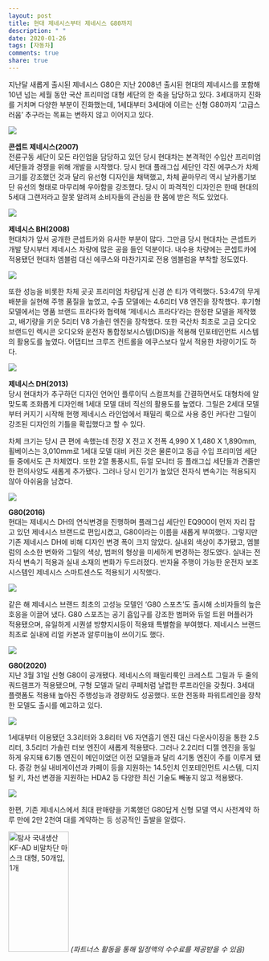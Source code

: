 ```yaml
---
layout: post
title: 현대 제네시스부터 제네시스 G80까지
description: " "
date: 2020-01-26
tags: [자동차]
comments: true
share: true
---
```



지난달 새롭게 출시된 제네시스 G80은 지난 2008년 출시된 현대의 제네시스를 포함해 10년 넘는 세월 동안 국산 프리미엄 대형 세단의 한 축을 담당하고 있다. 3세대까지 진화를 거치며 다양한 부분이 진화했는데, 1세대부터 3세대에 이르는 신형 G80까지 ‘고급스러움’ 추구라는 목표는 변하지 않고 이어지고 있다.

![](https://post-phinf.pstatic.net/MjAyMDA0MDJfMjYg/MDAxNTg1ODM0OTg3NTU4.dh4I4npfRGwuIy13XIljTVrS2BH7_siaCHOxLKOS6T8g.pb-n-rJHT-ditbe5Gi6OzKtgxGNHFMVNSFKP3r-sEAAg.JPEG/hyundai_genesis_2007_pictures_1_copy.jpg?type=w1200)

**콘셉트 제네시스(2007)**  
전륜구동 세단이 모든 라인업을 담당하고 있던 당시 현대차는 본격적인 수입산 프리미엄 세단들과 경쟁을 위해 개발을 시작했다. 당시 현대 플래그십 세단인 각진 에쿠스가 차체 크기를 강조했던 것과 달리 유선형 디자인을 채택했고, 차체 끝마무리 역시 날카롭기보단 유선의 형태로 마무리해 우아함을 강조했다. 당시 이 파격적인 디자인은 한때 현대의 5세대 그랜저라고 잘못 알려져 소비자들의 관심을 한 몸에 받은 적도 있었다.

![](https://post-phinf.pstatic.net/MjAyMDA0MDJfOTQg/MDAxNTg1ODM1MTU2MDg4.NppfLHmL2ZO7fj9x1KJkiiiOT_ogxPU1_0ZGJ3HFTJMg.4R3-MxSQLDQrO4PlazUx9z_tWEbTB1QgjYyn7PtSdbkg.JPEG/g1.jpg?type=w1200)

**제네시스 BH(2008)**  
현대차가 앞서 공개한 콘셉트카와 유사한 부분이 많다. 그만큼 당시 현대차는 콘셉트카 개발 당시부터 제네시스 차량에 많은 공을 들인 덕분이다. 내수용 차량에는 콘셉트카에 적용됐던 현대차 엠블럼 대신 에쿠스와 마찬가지로 전용 엠블럼을 부착할 정도였다.

![](https://post-phinf.pstatic.net/MjAyMDA0MDJfMjA5/MDAxNTg1ODM1MTY1NzYy.yCXE_1d3KFuTTL0u2kmGBTIrlWfi1ChxbXe8wFjdPe0g.oiwgxz5PdJRFtrDviFTP8EyoQLGmMAEZjVz6a5S6EPsg.JPEG/g.jpg?type=w1200)

또한 성능을 비롯한 차체 곳곳 프리미엄 차량답게 신경 쓴 티가 역력했다. 53:47의 무게 배분을 실현해 주행 품질을 높였고, 수출 모델에는 4.6리터 V8 엔진을 장착했다. 후기형 모델에서는 명품 브랜드 프라다와 협력해 ‘제네시스 프라다’라는 한정판 모델을 제작했고, 배기량을 키운 5리터 V8 가솔린 엔진을 장착했다. 또한 국산차 최초로 고급 오디오 브랜드인 렉시콘 오디오와 운전자 통합정보시스템(DIS)을 적용해 인포테인먼트 시스템의 활용도를 높였다. 어댑티브 크루즈 컨트롤을 에쿠스보다 앞서 적용한 차량이기도 하다.

![](https://post-phinf.pstatic.net/MjAyMDA0MDJfMTU5/MDAxNTg1ODM1MjMyMjY0.9dy-_kUYhQelBrwGsV4xiNt6w7EGLlXn1q64zDoCzzEg.R9AX7rcLtYoRlbfWKAG7FH_3SCYxyq7GHkmfEdMJgoog.JPEG/165999295.jpg?type=w1200)

**제네시스 DH(2013)**  
당시 현대차가 추구하던 디자인 언어인 플루이딕 스컬프처를 간결하면서도 대형차에 알맞도록 조화롭게 디자인해 1세대 모델 대비 직선의 활용도를 높였다. 그릴은 2세대 모델부터 커지기 시작해 현행 제네시스 라인업에서 패밀리 룩으로 사용 중인 커다란 그릴이 강조된 디자인의 기틀을 확립했다고 할 수 있다.

차체 크기는 당시 큰 편에 속했는데 전장 X 전고 X 전폭 4,990 X 1,480 X 1,890mm, 휠베이스는 3,010mm로 1세대 모델 대비 커진 것은 물론이고 동급 수입 프리미엄 세단들 중에서도 큰 차체였다. 또한 2열 통풍시트, 듀얼 모니터 등 플래그십 세단들과 견줄만한 편의사양도 새롭게 추가됐다. 그러나 당시 인기가 높았던 전자식 변속기는 적용되지 않아 아쉬움을 남겼다.

![](https://post-phinf.pstatic.net/MjAyMDA0MDJfMjQx/MDAxNTg1ODM1MzYwNTM4._SdfqOjhvJHcQ2p97LjrjEak8eTF6l7w7H0ZOCcUl6Yg.NoTJLYQJLOX3d9YhbUgijYa-P8y_c2AvQ2kQ_qUsiL4g.JPEG/K46A0545.jpg?type=w1200)

**G80(2016)**  
현대는 제네시스 DH의 연식변경을 진행하며 플래그십 세단인 EQ900이 먼저 자리 잡고 있던 제네시스 브랜드로 편입시켰고, G80이라는 이름을 새롭게 부여했다. 그렇지만 기존 제네시스 DH에 비해 디자인 변경 폭이 크지 않았다. 실내외 색상이 추가됐고, 엠블럼의 소소한 변화와 그릴의 색상, 범퍼의 형상을 미세하게 변경하는 정도였다. 실내는 전자식 변속기 적용과 실내 소재의 변화가 두드러졌다. 반자율 주행이 가능한 운전자 보조 시스템인 제네시스 스마트센스도 적용되기 시작했다.

![](https://post-phinf.pstatic.net/MjAyMDA0MDJfMTEz/MDAxNTg1ODM1NDA2NDIw.RcBUSHJ5Y12Pv1RJ6rivAO8MeUWyRCjWcq9dT29-Q1og.jdZvcxZ6PSE9tXv0JBrz3qiLYNhxXQAD5Uvd6ScSAAwg.JPEG/K46A0441.jpg?type=w1200)

같은 해 제네시스 브랜드 최초의 고성능 모델인 ‘G80 스포츠’도 출시해 소비자들의 높은 호응을 이끌어 냈다. G80 스포츠는 공기 흡입구를 강조한 범퍼와 듀얼 트윈 머플러가 적용됐으며, 유일하게 시퀀셜 방향지시등이 적용돼 특별함을 부여했다. 제네시스 브랜드 최초로 실내에 리얼 카본과 알루미늄이 쓰이기도 했다.

![](https://post-phinf.pstatic.net/MjAyMDA0MDJfMTcx/MDAxNTg1ODM1NDY3MjQ0.4DUMKfL8WrTGFC8L66Z4PjDVMCK-VoE77Ro48gh6WmUg.UvGIjfmn0aronWIQ9k4q3Q9M9BpC-GV-maGuPl7MWMMg.JPEG/K46A6623.jpg?type=w1200)

**G80(2020)**  
지난 3월 31일 신형 G80이 공개됐다. 제네시스의 패밀리룩인 크레스트 그릴과 두 줄의 쿼드램프가 적용됐으며, 구형 모델과 달리 쿠페처럼 날렵한 루프라인을 갖췄다. 3세대 플랫폼도 적용돼 높아진 주행성능과 경량화도 성공했다. 또한 전동화 파워트레인을 장착한 모델도 출시를 예고하고 있다.

![](https://post-phinf.pstatic.net/MjAyMDA0MDJfNjQg/MDAxNTg1ODM1NDg5NTc5.X0ZBULBglZv3Np7e4c6gV4hOEpqgfkvg3JqH838ix9sg.WRDXBPiRnz0x29_eAF-PBZOEEq1mXZH3jync4XGJdiUg.JPEG/K46A6589.jpg?type=w1200)

1세대부터 이용됐던 3.3리터와 3.8리터 V6 자연흡기 엔진 대신 다운사이징을 통한 2.5리터, 3.5리터 가솔린 터보 엔진이 새롭게 적용됐다. 그러나 2.2리터 디젤 엔진을 동일하게 유지돼 6기통 엔진이 메인이었던 이전 모델들과 달리 4기통 엔진이 주를 이루게 됐다. 증강 현실 내비게이션과 카페이 등을 지원하는 14.5인치 인포테인먼트 시스템, 디지털 키, 차선 변경을 지원하는 HDA2 등 다양한 최신 기술도 빼놓지 않고 적용됐다.

![](https://post-phinf.pstatic.net/MjAyMDA0MDJfMjkg/MDAxNTg1ODM1NTIxMzQz.VnmMUsN6XZmRJHrpXTVJKb0iwvBzrtFUi2Lclb3maewg.cBFwgKE4aL0lAl5Cw75tjUqjdt3x-H0Es6B3p7LO17Qg.JPEG/K46A6509.jpg?type=w1200)

한편, 기존 제네시스에서 최대 판매량을 기록했던 G80답게 신형 모델 역시 사전계약 하루 만에 2만 2천여 대를 계약하는 등 성공적인 출발을 알렸다.

<a href="https://coupa.ng/bQq9j5" target="_blank" referrerpolicy="unsafe-url"><img src="https://static.coupangcdn.com/image/affiliate/banner/1d092b8367d69eb4804ebca5c24d068a@2x.jpg" alt="탐사 국내생산 KF-AD 비말차단 마스크 대형, 50개입, 1개" width="120" height="240"></a>
_(파트너스 활동을 통해 일정액의 수수료를 제공받을 수 있음)_